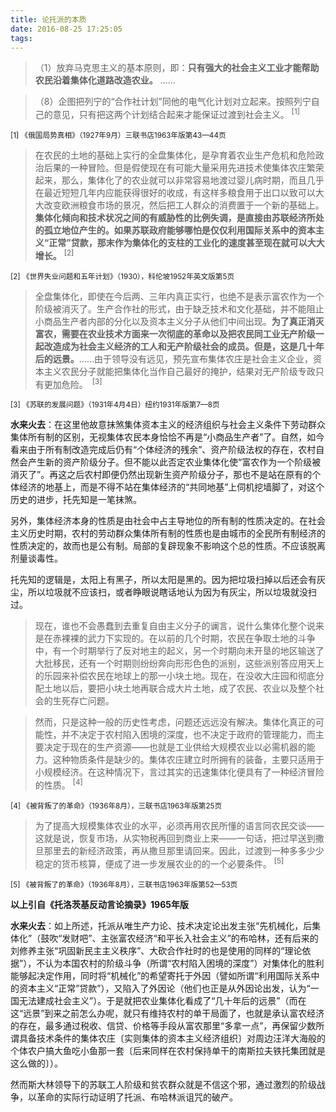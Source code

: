 ```yaml
---
title: 论托派的本质
date: 2016-08-25 17:25:05
tags: 
---
```

>（1）放弃马克思主义的基本原则，即：**只有强大的社会主义工业才能帮助农民沿着集体化道路改造农业。**
……

>（8）企图把列宁的“合作社计划”同他的电气化计划对立起来。按照列宁自己的意见，只有把这两个计划结合起来才能保证过渡到社会主义。 <sup>[1]</sup>

<sub>[1] 《俄国局势真相》（1927年9月）三联书店1963年版第43—44页</sub>

<!-- more -->
>在农民的土地的基础上实行的全盘集体化，是孕育着农业生产危机和危险政治后果的一种冒险。但是假使现在有可能大量采用先进技术使集体农庄繁荣起来，那么，集体化了的农业就可以非常容易地渡过婴儿病时期，而且几乎在最近短短几年内应能获得很好的收成，有这样多粮食用于出口以致可以大大改变欧洲粮食市场的景况，然后把工人群众的消费置于一个新的基础上。**集体化倾向和技术状况之间的有威胁性的比例失调，是直接由苏联经济所处的孤立地位产生的。如果苏联政府能够哪怕是仅仅利用国际关系中的资本主义“正常”贷款，那末作为集体化的支柱的工业化的速度甚至现在就可以大大增长。** <sup>[2]</sup>

<sub>[2] 《世界失业问题和五年计划》（1930），科伦坡1952年英文版第5页</sub>

>全盘集体化，即使在今后两、三年内真正实行，也绝不是表示富农作为一个阶级被消灭了。生产合作社的形式，由于缺乏技术和文化基础，并不能阻止小商品生产者内部的分化以及资本主义分子从他们中间出现。**为了真正消灭富农，需要在农业技术方面来一次彻底的革命以及把农民同工业无产阶级一起改造成为社会主义经济的工人和无产阶级社会的成员。但是，这是几十年后的远景。**……由于领导没有远见，预先宣布集体农庄是社会主义企业，资本主义农民分子就能把集体化当作自己最好的掩护，结果对无产阶级专政只有更加危险。　<sup>[3]</sup>

<sub>[3] 《苏联的发展问题》（1931年4月4日）纽约1931年版第7—8页</sub>

**水来火去**：在这里他故意抹煞集体资本主义的经济组织与社会主义条件下劳动群众集体所有制的区别，无视集体农民本身恰恰不再是“小商品生产者”了。自然，如今看来由于所有制改造完成后仍有“个体经济的残余”、资产阶级法权的存在，农村自然会产生新的资产阶级分子。但不能以此否定农业集体化使“富农作为一个阶级被消灭了”。再这之后农村即便仍然出现新生资产阶级分子，那也不是站在原有的个体经济的地基上，而是不得不站在集体经济的“共同地基”上伺机挖墙脚了，对这个历史的进步，托先知是一笔抹煞。

另外，集体经济本身的性质是由社会中占主导地位的所有制的性质决定的。在社会主义历史时期，农村的劳动群众集体所有制的性质也是由城市的全民所有制经济的性质决定的，故而也是公有制。局部的复辟现象不影响这个总的性质。不应该脱离剂量谈毒性。

托先知的逻辑是，太阳上有黑子，所以太阳是黑的。因为把垃圾扫掉以后还会有灰尘，所以垃圾就不应该扫，或者睁眼说瞎话地认为因为有灰尘，所以垃圾就没扫过。


>现在，谁也不会愚蠢到去重复自由主义分子的谰言，说什么集体化整个说来是在赤裸裸的武力下实现的。在以前的几个时期，农民在争取土地的斗争中，有一个时期举行了反对地主的起义，另一个时期向未开垦的地区输送了大批移民，还有一个时期则纷纷奔向形形色色的派别，这些派别答应用天上的乐园来补偿农民在地球上的那一小块土地。现在，在没收大庄园和彻底分配土地以后，要把小块土地再联合成大片土地，成了农民、农业以及整个社会的生死存亡问题。

>然而，只是这种一般的历史性考虑，问题还远远没有解决。集体化真正的可能性，并不决定于农村陷入困境的深度，也不决定于政府的管理能力，而主要决定于现在的生产资源——也就是工业供给大规模农业以必需机器的能力。这种物质条件是缺少的。集体农庄建立时所拥有的装备，主要只适用于小规模经济。在这种情况下，言过其实的迅速集体化便具有了一种经济冒险的性质。 <sup>[4]</sup>

<sub>[4] 《被背叛了的革命》（1936年8月），三联书店1963年版第25页</sub>

>为了提高大规模集体农业的水平，必须再用农民所懂的语言同农民交谈——这就是说，恢复市场，从实物税再回到商业上来——一句话，把过早送到撒旦那里去的新经济政策，再从撒旦那里请回来。因此，过渡到一种多多少少稳定的货币核算，便成了进一步发展农业的的一个必要条件。 <sup>[5]</sup>

<sub>[5] 《被背叛了的革命》（1936年8月），三联书店1963年版第52—53页</sub>

**以上引自《托洛茨基反动言论摘录》1965年版**

**水来火去**：如上所述，托派从唯生产力论、技术决定论出发主张“先机械化，后集体化”（鼓吹“发财吧”、主张富农经济“和平长入社会主义”的布哈林，还有后来的刘修养主张“巩固新民主主义秩序”、大砍合作社时的也是使用的同样的“理论依据”），不认为本国农村的阶级斗争（所谓“农村陷入困境的深度”）对集体化的胜利能够起决定作用，同时将“机械化”的希望寄托于外因（譬如所谓“利用国际关系中的资本主义“正常”贷款”），又陷入了外因论（他们也正是从外因论出发，认为“一国无法建成社会主义”）。于是就把农业集体化看成了“几十年后的远景”（而在这“远景”到来之前怎么办呢，就只有维持农村的单干局面了，也就是承认富农经济的存在，最多通过税收、信贷、价格等手段从富农那里“多拿一点”，再保留少数所谓具备技术条件的集体农庄〔实则集体的资本主义经济组织〕对周边汪洋大海般的个体农户搞大鱼吃小鱼那一套〔后来同样在农村保持单干的南斯拉夫铁托集团就是这么做的〕）。

然而斯大林领导下的苏联工人阶级和贫农群众就是不信这个邪，通过激烈的阶级战争，以革命的实际行动证明了托派、布哈林派诅咒的破产。

